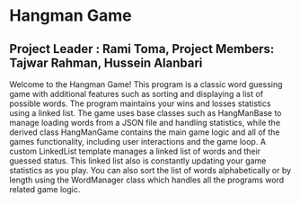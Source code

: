 # Hangman Game

## Project Leader : Rami Toma, Project Members: Tajwar Rahman, Hussein Alanbari

Welcome to the Hangman Game! This program is a classic word guessing game with additional features such as sorting and displaying a list of possible words. The program maintains your wins and losses statistics using a linked list. The game uses base classes such as HangManBase to manage loading words from a JSON file and handling statistics, while the derived class HangManGame contains the main game logic and all of the games functionality, including user interactions and the game loop. A custom LinkedList template manages a linked list of words and their guessed status. This linked list also is constantly updating your game statistics as you play. You can also sort the list of words alphabetically or by length using the WordManager class which handles all the programs word related game logic.
